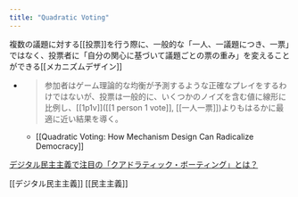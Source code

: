 ```yaml
---
title: "Quadratic Voting"
---
```


複数の議題に対する[[投票]]を行う際に、一般的な「一人、一議題につき、一票」ではなく、投票者に「自分の関心に基づいて議題ごとの票の重み」を変えることができる[[メカニズムデザイン]]
- > 参加者はゲーム理論的な均衡が予測するような正確なプレイをするわけではないが、投票は一般的に、いくつかのノイズを含む値に線形に比例し、[[1p1v]]([[1 person 1 vote]], [[一人一票]])よりもはるかに最適に近い結果を導く。
    - [[Quadratic Voting: How Mechanism Design Can Radicalize Democracy]]




[デジタル民主主義で注目の「クアドラティック・ボーティング」とは？](https://www.msn.com/ja-jp/news/national/デジタル民主主義で注目の-クアドラティック-ボーティング-とは/ar-AA10jI9R)

[[デジタル民主主義]]
[[民主主義]]
